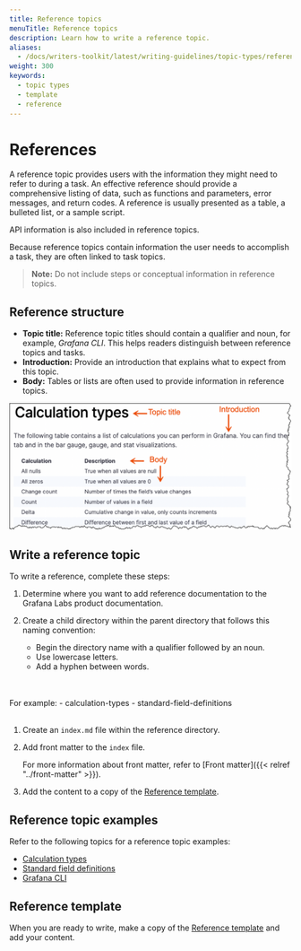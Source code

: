 ```yaml
---
title: Reference topics
menuTitle: Reference topics
description: Learn how to write a reference topic.
aliases:
  - /docs/writers-toolkit/latest/writing-guidelines/topic-types/reference-topics/
weight: 300
keywords:
  - topic types
  - template
  - reference
---
```


# References

A reference topic provides users with the information they might need to refer to during a task. An effective reference should provide a comprehensive listing of data, such as functions and parameters, error messages, and return codes. A reference is usually presented as a table, a bulleted list, or a sample script.

API information is also included in reference topics.

Because reference topics contain information the user needs to accomplish a task, they are often linked to task topics.

> **Note:** Do not include steps or conceptual information in reference topics.

## Reference structure

- **Topic title:** Reference topic titles should contain a qualifier and noun, for example, *Grafana CLI*. This helps readers distinguish between reference topics and tasks.
- **Introduction:** Provide an introduction that explains what to expect from this topic.
- **Body:** Tables or lists are often used to provide information in reference topics.

![Reference structure](reference.png)

## Write a reference topic

To write a reference, complete these steps:

1. Determine where you want to add reference documentation to the Grafana Labs product documentation.
1. Create a child directory within the parent directory that follows this naming convention:
   
   - Begin the directory name with a qualifier followed by an noun.
   - Use lowercase letters.
   - Add a hyphen between words.
  <br>
  <br>
   For example:
     - calculation-types
     - standard-field-definitions
<br>
<br>

1. Create an `index.md` file within the reference directory.
1. Add front matter to the `index` file.

   For more information about front matter, refer to [Front matter]({{< relref "../front-matter" >}}).

1. Add the content to a copy of the [Reference template](https://github.com/grafana/writers-toolkit/blob/main/docs/static/templates/reference-template.md).

## Reference topic examples

Refer to the following topics for a reference topic examples:

- [Calculation types](https://grafana.com/docs/grafana/latest/panels/calculation-types/)
- [Standard field definitions](https://grafana.com/docs/grafana/latest/panels/standard-field-definitions/)
- [Grafana CLI](https://grafana.com/docs/grafana/latest/administration/cli/)

## Reference template

When you are ready to write, make a copy of the [Reference template](https://github.com/grafana/writers-toolkit/blob/main/docs/static/templates/task-template.md) and add your content.
